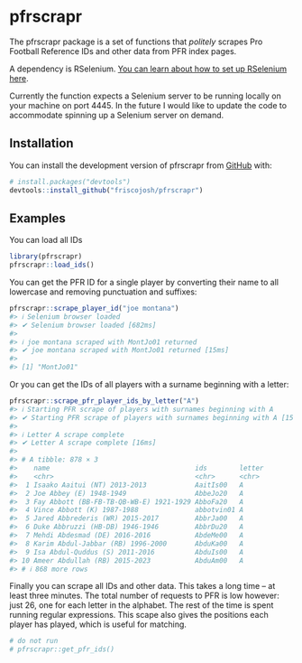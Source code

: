 
<!-- README.md is generated from README.Rmd. Please edit that file -->

# pfrscrapr

<!-- badges: start -->
<!-- badges: end -->

The pfrscrapr package is a set of functions that *politely* scrapes Pro
Football Reference IDs and other data from PFR index pages.

A dependency is RSelenium. [You can learn about how to set up RSelenium
here](https://www.youtube.com/watch?v=GnpJujF9dBw&t=10s).

Currently the function expects a Selenium server to be running locally
on your machine on port 4445. In the future I would like to update the
code to accommodate spinning up a Selenium server on demand.

## Installation

You can install the development version of pfrscrapr from
[GitHub](https://github.com/) with:

``` r
# install.packages("devtools")
devtools::install_github("friscojosh/pfrscrapr")
```

## Examples

You can load all IDs

``` r
library(pfrscrapr)
pfrscrapr::load_ids()
```

You can get the PFR ID for a single player by converting their name to
all lowercase and removing punctuation and suffixes:

``` r
pfrscrapr::scrape_player_id("joe montana")
#> ℹ Selenium browser loaded
#> ✔ Selenium browser loaded [682ms]
#> 
#> ℹ joe montana scraped with MontJo01 returned
#> ✔ joe montana scraped with MontJo01 returned [15ms]
#> 
#> [1] "MontJo01"
```

Or you can get the IDs of all players with a surname beginning with a
letter:

``` r
pfrscrapr::scrape_pfr_player_ids_by_letter("A")
#> ℹ Starting PFR scrape of players with surnames beginning with A
#> ✔ Starting PFR scrape of players with surnames beginning with A [15.4s]
#> 
#> ℹ Letter A scrape complete
#> ✔ Letter A scrape complete [16ms]
#> 
#> # A tibble: 878 × 3
#>    name                                    ids        letter
#>    <chr>                                   <chr>      <chr> 
#>  1 Isaako Aaitui (NT) 2013-2013            AaitIs00   A     
#>  2 Joe Abbey (E) 1948-1949                 AbbeJo20   A     
#>  3 Fay Abbott (BB-FB-TB-QB-WB-E) 1921-1929 AbboFa20   A     
#>  4 Vince Abbott (K) 1987-1988              abbotvin01 A     
#>  5 Jared Abbrederis (WR) 2015-2017         AbbrJa00   A     
#>  6 Duke Abbruzzi (HB-DB) 1946-1946         AbbrDu20   A     
#>  7 Mehdi Abdesmad (DE) 2016-2016           AbdeMe00   A     
#>  8 Karim Abdul-Jabbar (RB) 1996-2000       AbduKa00   A     
#>  9 Isa Abdul-Quddus (S) 2011-2016          AbduIs00   A     
#> 10 Ameer Abdullah (RB) 2015-2023           AbduAm00   A     
#> # ℹ 868 more rows
```

Finally you can scrape all IDs and other data. This takes a long time –
at least three minutes. The total number of requests to PFR is low
however: just 26, one for each letter in the alphabet. The rest of the
time is spent running regular expressions. This scape also gives the
positions each player has played, which is useful for matching.

``` r
# do not run
# pfrscrapr::get_pfr_ids()
```
